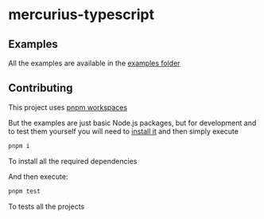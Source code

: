 # mercurius-typescript

## Examples

All the examples are available in the [examples folder](./examples/)

## Contributing

This project uses [pnpm workspaces](https://pnpm.js.org/en/workspaces)

But the examples are just basic Node.js packages, but for development and to test them yourself you will need to [install it](https://pnpm.js.org/en/installation) and then simply execute

```bash
pnpm i
```

To install all the required dependencies

And then execute:

```bash
pnpm test
```

To tests all the projects